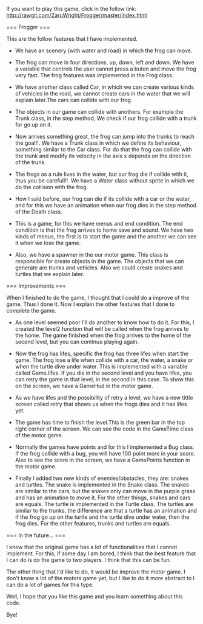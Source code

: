 If you want to play this game, click in the follow link: http://rawgit.com/ZaruWright/Frogger/master/index.html

=== Frogger ===

This are the follow features that I have implemented.

* We have an scenery (with water and road) in which the frog can move.

* The frog can move in four directions, up, down, left and down. We have a variable that controls the user cannot press a buton and move the frog very fast. The frog features was implemented in the Frog class.

* We have another class called Car, in which we can create various kinds of vehicles in the road, we cannot create cars in the water that we will explain later.The cars can collide with our frog.

* The objects in our game can collide with anothers. For example the Trunk class, in the step method, We check if our frog collide with a trunk for go up on it.

* Now arrives something great, the frog can jump into the trunks to reach the goal!!. We have a Trunk class in which we define its behaviour, something similar to the Car class. For do that the frog can collide with the trunk and modify its velocity in the axis x depends on the direction of the trunk.

* The frogs as a rule lives in the water, but our frog die if collide with it, thus you be carefull!!. We have a Water class without sprite in which we do the collision with the frog.

* How I said before, our frog can die if its collide with a car or the water, and for this we have an animation when our frog dies in the step method of the Death class.

* This is a game, for this we have menus and end condition. The end condition is that the frog arrives to home save and sound. We have two kinds of menus, the first is to start the game and the another we can see it when we lose the game.

* Also, we have a spawner in the our motor game. This class is responsible for create objects in the game. The objects that we can generate are trunks and vehicles. Also we could create snakes and turtles that we explain later.

=== Improvements ===

When I finished to do the game, I thought that I could do a improve of the game. Thus I done it. Now I explain the other features that I done to complete the game.

* As one level seemed poor I'll do another to know how to do it. For this, I created the level2 function that will be called when the frog arrives to the home. The game finished when the frog arrives to the home of the second level, but you can continue playing again.

* Now the frog has lifes, specific the frog has three lifes when start the game. The frog lose a life when collide with a car, the water, a snake or when the turtle dive under water. This is implemented with a variable called Game.lifes. If you die in the second level and you have lifes, you can retry the game in that level, in the second in this case. To show this on the screen, we have a GameHud in the motor game.

* As we have lifes and the possibility of retry a level, we have a new tittle screen called retry that shows us when the frogs dies and it has lifes yet.

* The game has time to finish the level.This is the green bar in the top right corner of the screen. We can see the code in the GameTime class of the motor game. 

* Normally the games have points and for this I implemented a Bug class. If the frog collide with a bug, you will have 100 point more in your score. Also to see the score in the screen, we have a GamePoints function in the motor game.

* Finally I added two new kinds of enemies/obstacles, they are: snakes and turtles. The snake is implemented in the Snake class. The snakes are similar to the cars, but the snakes only can move in the purple grass and has an animation to move it. For the other things, snakes and cars are equals. The turtle is implemented in the Turtle class. The turtles are similar to the trunks, the difference are that a turtle has an animation and if the frog go up on the turtle and the turtle dive under water, then the frog dies. For the other features, trunks and turtles are equals.


=== In the future... ===

I know that the original game has a lot of functionalities that I cannot implement. For this, if some day I am bored, I think that the best feature that I can do is do the game to two players. I think that this can be fun.

The other thing that I'd like to do, it would be improve the motor game. I don't know a lot of the motors game yet, but I like to do it more abstract to I can do a lot of games for this type. 

Well, I hope that you like this game and you learn something about this code.

Bye!
